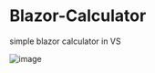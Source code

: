 # Blazor-Calculator
simple blazor calculator in VS

![image](https://github.com/user-attachments/assets/2c5e1ecb-95dd-4370-be10-a5f9ce3bd1ae)
